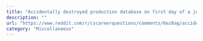 ```yaml
---
title: "Accidentally destroyed production database on first day of a job..."
description: ""
url: "https://www.reddit.com/r/cscareerquestions/comments/6ez8ag/accidentally_destroyed_production_database_on/"
category: "Miscellaneous"
---
```


